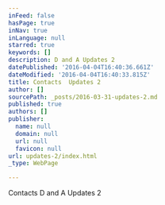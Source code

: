 ```yaml
---
inFeed: false
hasPage: true
inNav: true
inLanguage: null
starred: true
keywords: []
description: D and A Updates 2
datePublished: '2016-04-04T16:40:36.661Z'
dateModified: '2016-04-04T16:40:33.815Z'
title: Contacts  Updates 2
author: []
sourcePath: _posts/2016-03-31-updates-2.md
published: true
authors: []
publisher:
  name: null
  domain: null
  url: null
  favicon: null
url: updates-2/index.html
_type: WebPage

---
```

Contacts D and A Updates 2
